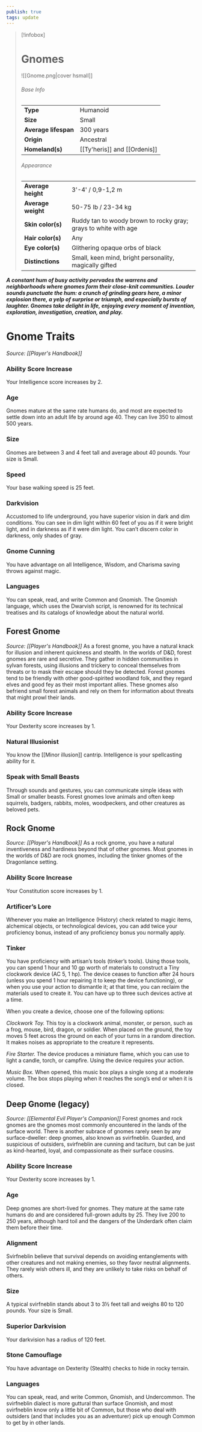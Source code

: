 ```yaml
---
publish: true
tags: update
---
```

> [!infobox]
> # Gnomes
> ![[Gnome.png|cover hsmall]]
> ###### Base Info
> | | |  
> |---|---|  
> | **Type** | Humanoid |
> | **Size** | Small |
> | **Average lifespan** | 300 years |
> | **Origin** | Ancestral |
> | **Homeland(s)** | [[Ty'heris]] and [[Ordenis]] |
> ###### Appearance
> | | |  
> |---|---|  
> | **Average height** | 3'-4' / 0,9-1,2 m |
> | **Average weight** | 50-75 lb / 23-34 kg |
> | **Skin color(s)** | Ruddy tan to woody brown to rocky gray; grays to white with age |
> | **Hair color(s)** | Any |
> | **Eye color(s)** | Glithering opaque orbs of black |
> | **Distinctions** | Small, keen mind, bright personality, magically gifted |

***A constant hum of busy activity pervades the warrens and neighborhoods where gnomes form their close-knit communities. Louder sounds punctuate the hum: a crunch of grinding gears here, a minor explosion there, a yelp of surprise or triumph, and especially bursts of laughter. Gnomes take delight in life, enjoying every moment of invention, exploration, investigation, creation, and play.***
# Gnome Traits
*Source: [[Player's Handbook]]*
### Ability Score Increase
Your Intelligence score increases by 2.
### Age
Gnomes mature at the same rate humans do, and most are expected to settle down into an adult life by around age 40. They can live 350 to almost 500 years.
### Size
Gnomes are between 3 and 4 feet tall and average about 40 pounds. Your size is Small.
### Speed
Your base walking speed is 25 feet.
### Darkvision
Accustomed to life underground, you have superior vision in dark and dim conditions. You can see in dim light within 60 feet of you as if it were bright light, and in darkness as if it were dim light. You can’t discern color in darkness, only shades of gray.
### Gnome Cunning
You have advantage on all Intelligence, Wisdom, and Charisma saving throws against magic.
### Languages
You can speak, read, and write Common and Gnomish. The Gnomish language, which uses the Dwarvish script, is renowned for its technical treatises and its catalogs of knowledge about the natural world.
## Forest Gnome
*Source: [[Player's Handbook]]*
As a forest gnome, you have a natural knack for illusion and inherent quickness and stealth. In the worlds of D&D, forest gnomes are rare and secretive. They gather in hidden communities in sylvan forests, using illusions and trickery to conceal themselves from threats or to mask their escape should they be detected. Forest gnomes tend to be friendly with other good-spirited woodland folk, and they regard elves and good fey as their most important allies. These gnomes also befriend small forest animals and rely on them for information about threats that might prowl their lands.
### Ability Score Increase
Your Dexterity score increases by 1.
### Natural Illusionist
You know the [[Minor illusion]] cantrip. Intelligence is your spellcasting ability for it.
### Speak with Small Beasts
Through sounds and gestures, you can communicate simple ideas with Small or smaller beasts. Forest gnomes love animals and often keep squirrels, badgers, rabbits, moles, woodpeckers, and other creatures as beloved pets.
## Rock Gnome
*Source: [[Player's Handbook]]*
As a rock gnome, you have a natural inventiveness and hardiness beyond that of other gnomes. Most gnomes in the worlds of D&D are rock gnomes, including the tinker gnomes of the Dragonlance setting.
### Ability Score Increase
Your Constitution score increases by 1.
### Artificer’s Lore
Whenever you make an Intelligence (History) check related to magic items, alchemical objects, or technological devices, you can add twice your proficiency bonus, instead of any proficiency bonus you normally apply.
### Tinker
You have proficiency with artisan’s tools (tinker’s tools). Using those tools, you can spend 1 hour and 10 gp worth of materials to construct a Tiny clockwork device (AC 5, 1 hp). The device ceases to function after 24 hours (unless you spend 1 hour repairing it to keep the device functioning), or when you use your action to dismantle it; at that time, you can reclaim the materials used to create it. You can have up to three such devices active at a time.

When you create a device, choose one of the following options:

_Clockwork Toy._ This toy is a clockwork animal, monster, or person, such as a frog, mouse, bird, dragon, or soldier. When placed on the ground, the toy moves 5 feet across the ground on each of your turns in a random direction. It makes noises as appropriate to the creature it represents.

_Fire Starter._ The device produces a miniature flame, which you can use to light a candle, torch, or campfire. Using the device requires your action.

_Music Box._ When opened, this music box plays a single song at a moderate volume. The box stops playing when it reaches the song’s end or when it is closed.
## Deep Gnome (legacy)
*Source: [[Elemental Evil Player's Companion]]*
Forest gnomes and rock gnomes are the gnomes most commonly encountered in the lands of the surface world. There is another subrace of gnomes rarely seen by any surface-dweller: deep gnomes, also known as svirfneblin. Guarded, and suspicious of outsiders, svirfneblin are cunning and taciturn, but can be just as kind-hearted, loyal, and compassionate as their surface cousins.
### Ability Score Increase
Your Dexterity score increases by 1.
### Age
Deep gnomes are short-lived for gnomes. They mature at the same rate humans do and are considered full-grown adults by 25. They live 200 to 250 years, although hard toil and the dangers of the Underdark often claim them before their time.
### Alignment
Svirfneblin believe that survival depends on avoiding entanglements with other creatures and not making enemies, so they favor neutral alignments. They rarely wish others ill, and they are unlikely to take risks on behalf of others.
### Size
A typical svirfneblin stands about 3 to 3½ feet tall and weighs 80 to 120 pounds. Your size is Small.
### Superior Darkvision
Your darkvision has a radius of 120 feet.
### Stone Camouflage
You have advantage on Dexterity (Stealth) checks to hide in rocky terrain.
### Languages
You can speak, read, and write Common, Gnomish, and Undercommon. The svirfneblin dialect is more guttural than surface Gnomish, and most svirfneblin know only a little bit of Common, but those who deal with outsiders (and that includes you as an adventurer) pick up enough Common to get by in other lands.